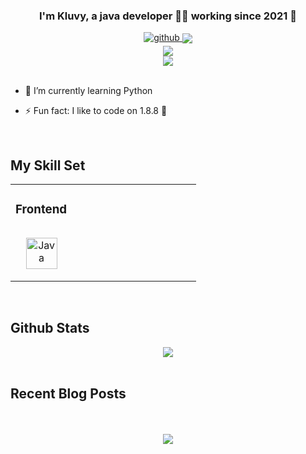 ### <div align="center">I'm Kluvy, a java developer 👨‍💻 working since 2021 🚀</div>  
  
<div align="center">
<a href="https://github.com/NotKluvy" target="_blank">
<img src=https://img.shields.io/badge/github-%2324292e.svg?&style=for-the-badge&logo=github&logoColor=white alt=github style="margin-bottom: 5px;" />
<img src="https://komarev.com/ghpvc/?username=NotKluvy&&style=flat-square" align="center" />
</a>  
</div>
<div align="center">
<img src="https://komarev.com/ghpvc/?username=NotKluvy&&style=flat-square" align="center" />
</div>
  
<div align="center"><img src="https://github-readme-stats.vercel.app/api/top-langs/?username=NotKluvy&hide_border=true&layout=compact" align="center" /></div>  

<br/> 

- 🌱 I’m currently learning Python  
  

- ⚡ Fun fact: I like to code on 1.8.8 🤫  
  

<br/>  


## My Skill Set  
<table><tr><td valign="top" width="33%">



### Frontend  
<div align="center">  
<img style="margin: 15px" src="https://profilinator.rishav.dev/skills-assets/java-original-wordmark.svg" alt="Java" height="50" />  
</div>

</td><td valign="top" width="33%">



</td><td valign="top" width="33%">



</td></tr></table>  

<br/>  


## Github Stats  
<div align="center"><img src="https://github-readme-stats.vercel.app/api/top-langs/?username=NotKluvy&hide_border=true&layout=compact" align="center" /></div>  

<br/>  


## Recent Blog Posts  
  

<br/>  

  

<br/>  

<div align="center">
<img src="https://komarev.com/ghpvc/?username=NotKluvy&&style=flat-square" align="center" />
</div>  
  

<br/>  


<br />
